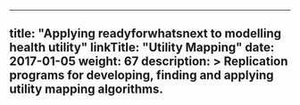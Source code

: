 
---
title: "Applying readyforwhatsnext to modelling health utility"
linkTitle: "Utility Mapping"
date: 2017-01-05
weight: 67
description: >
  Replication programs for developing, finding and applying utility mapping algorithms.
---
